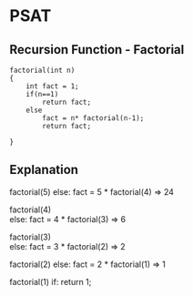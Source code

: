 # PSAT 

## Recursion Function - Factorial

```
factorial(int n)
{
	int fact = 1;
	if(n==1)
		return fact;
	else 
		fact = n* factorial(n-1);
		return fact;

}
```
## Explanation

factorial(5)
	else: fact = 5 * factorial(4) => 24
			
factorial(4)			
	else: fact = 4 * factorial(3) => 6
	
factorial(3)	
	else: fact = 3 * factorial(2) => 2
	
factorial(2)
	else: fact = 2 * factorial(1) => 1
	
factorial(1)
	if: return 1;
